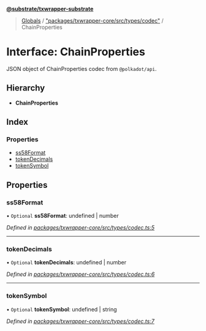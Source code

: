 **[@substrate/txwrapper-substrate](../README.md)**

> [Globals](../globals.md) / ["packages/txwrapper-core/src/types/codec"](../modules/_packages_txwrapper_core_src_types_codec_.md) / ChainProperties

# Interface: ChainProperties

JSON object of ChainProperties codec from `@polkadot/api`.

## Hierarchy

* **ChainProperties**

## Index

### Properties

* [ss58Format](_packages_txwrapper_core_src_types_codec_.chainproperties.md#ss58format)
* [tokenDecimals](_packages_txwrapper_core_src_types_codec_.chainproperties.md#tokendecimals)
* [tokenSymbol](_packages_txwrapper_core_src_types_codec_.chainproperties.md#tokensymbol)

## Properties

### ss58Format

• `Optional` **ss58Format**: undefined \| number

*Defined in [packages/txwrapper-core/src/types/codec.ts:5](https://github.com/paritytech/txwrapper-core/blob/1c09a0e/packages/txwrapper-core/src/types/codec.ts#L5)*

___

### tokenDecimals

• `Optional` **tokenDecimals**: undefined \| number

*Defined in [packages/txwrapper-core/src/types/codec.ts:6](https://github.com/paritytech/txwrapper-core/blob/1c09a0e/packages/txwrapper-core/src/types/codec.ts#L6)*

___

### tokenSymbol

• `Optional` **tokenSymbol**: undefined \| string

*Defined in [packages/txwrapper-core/src/types/codec.ts:7](https://github.com/paritytech/txwrapper-core/blob/1c09a0e/packages/txwrapper-core/src/types/codec.ts#L7)*
